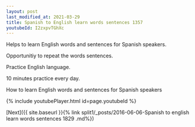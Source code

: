 ```yaml
---
layout: post
last_modified_at: 2021-03-29
title: Spanish to English learn words sentences 1357 
youtubeId: I2zxpvTGhXc
---
```

 
 
Helps to learn English words and sentences for Spanish speakers.

Opportunitiy to repeat the words sentences. 

Practice English language. 
 
10 minutes practice every day. 
 
How to learn English words and sentences for Spanish speakers 
 
{% include youtubePlayer.html id=page.youtubeId %}
 
 
[Next]({{ site.baseurl }}{% link  split1/_posts/2016-06-06-Spanish to english learn words sentences 1829 .md%})
 
